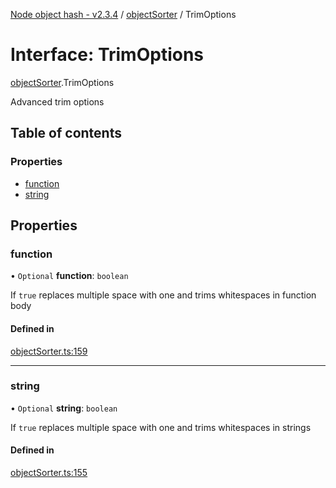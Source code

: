 [Node object hash - v2.3.4](../README.md) / [objectSorter](../modules/objectsorter.md) / TrimOptions

# Interface: TrimOptions

[objectSorter](../modules/objectsorter.md).TrimOptions

Advanced trim options

## Table of contents

### Properties

- [function](objectsorter.trimoptions.md#function)
- [string](objectsorter.trimoptions.md#string)

## Properties

### function

• `Optional` **function**: `boolean`

If `true` replaces multiple space with one and trims whitespaces in function body

#### Defined in

[objectSorter.ts:159](https://github.com/SkeLLLa/node-object-hash/blob/db2f49f/src/objectSorter.ts#L159)

---

### string

• `Optional` **string**: `boolean`

If `true` replaces multiple space with one and trims whitespaces in strings

#### Defined in

[objectSorter.ts:155](https://github.com/SkeLLLa/node-object-hash/blob/db2f49f/src/objectSorter.ts#L155)
